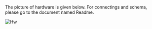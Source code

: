The picture of hardware is given below. For connectings and schema, please go to the document named Readme.

![Hw](https://image.ibb.co/nt52Qy/hardware.jpg)
